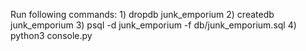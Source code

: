 Run following commands:
                    1) dropdb junk_emporium
                    2) createdb junk_emporium
                    3) psql -d junk_emporium -f db/junk_emporium.sql
                    4) python3 console.py

